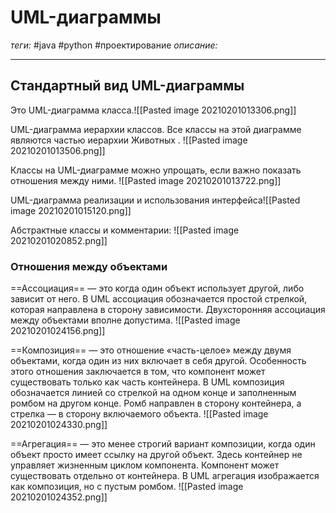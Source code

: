 # UML-диаграммы
*теги:* #java #python #проектирование
*описание:* 

---
## Стандартный вид UML-диаграммы
Это UML-диаграмма класса.![[Pasted image 20210201013306.png]]

UML-диаграмма иерархии классов. Все классы на этой диаграмме являются
частью иерархии Животных . ![[Pasted image 20210201013506.png]]

Классы на UML-диаграмме можно упрощать, если важно показать отношения
между ними. ![[Pasted image 20210201013722.png]]

UML-диаграмма реализации и использования интерфейса![[Pasted image 20210201015120.png]]

Абстрактные классы и комментарии:
![[Pasted image 20210201020852.png]]


### Отношения между объектами
==Ассоциация== — это когда один объект использует другой, либо зависит от него. В UML ассоциация обозначается простой стрелкой, которая направлена в сторону зависимости. Двухсторонняя ассоциация между объектами вполне допустима.
![[Pasted image 20210201024156.png]]

==Композиция== — это отношение «часть-целое» между двумя объектами, когда один из них включает в себя другой. Особенность этого отношения заключается в том, что компонент может существовать только как часть контейнера. В UML композиция обозначается линией со стрелкой на одном конце и заполненным ромбом на другом конце. Ромб направлен в сторону контейнера, а стрелка — в сторону включаемого объекта.
![[Pasted image 20210201024330.png]]

==Агрегация== — это менее строгий вариант композиции, когда один объект просто имеет ссылку на другой объект. Здесь контейнер не управляет жизненным циклом компонента. Компонент может существовать отдельно от контейнера. В UML агрегация изображается как композиция, но с пустым ромбом.
![[Pasted image 20210201024352.png]]

